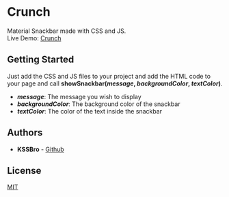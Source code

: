 # Crunch

Material Snackbar made with CSS and JS.
<br/>
Live Demo: [Crunch](http://kssbro.github.io/crunch)

## Getting Started

Just add the CSS and JS files to your project and add the HTML code to your page and call **showSnackbar(***message***, ***backgroundColor***, ***textColor***)**.

- ***message***: The message you wish to display
- ***backgroundColor***: The background color of the snackbar
- ***textColor***: The color of the text inside the snackbar

## Authors

- **KSSBro** - [Github](https://github.com/KSSBro)

## License

[MIT](https://choosealicense.com/licenses/mit/)
